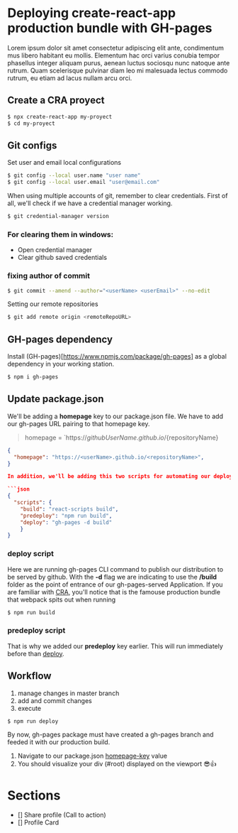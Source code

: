 # Deploying create-react-app production bundle with GH-pages  

Lorem ipsum dolor sit amet consectetur adipiscing elit ante, condimentum mus libero habitant eu mollis. Elementum hac orci varius conubia tempor phasellus integer aliquam purus, aenean luctus sociosqu nunc natoque ante rutrum. Quam scelerisque pulvinar diam leo mi malesuada lectus commodo rutrum, eu etiam ad lacus nullam arcu orci.

## Create a CRA proyect

```bash
$ npx create-react-app my-proyect
$ cd my-proyect
```


## Git configs

Set user and email local configurations

```bash 
$ git config --local user.name "user name"
$ git config --local user.email "user@email.com"
```
When using multiple accounts of git, remember to clear credentials.
First of all, we'll check if we have a credential manager working.

```bash
$ git credential-manager version
```

### For clearing them in windows:

* Open credential manager
* Clear github saved credentials

### fixing author of commit

```bash
$ git commit --amend --author="<userName> <userEmail>" --no-edit
```

Setting our remote repositories

```bash
$ git add remote origin <remoteRepoURL>
```

## GH-pages dependency

Install (GH-pages)[https://www.npmjs.com/package/gh-pages] as a global dependency in your working station.

```bash
$ npm i gh-pages
```

## Update package.json

We'll be adding a **homepage** key to our package.json file.
We have to add our gh-pages URL pairing to that homepage key.

> homepage = `https://${githubUserName}.github.io/${repositoryName} 

```json
{
  "homepage": "https://<userName>.github.io/<repositoryName>",
}

In addition, we'll be adding this two scripts for automating our deploy in just one click

```json
{
  "scripts": {
    "build": "react-scripts build",
    "predeploy": "npm run build",
    "deploy": "gh-pages -d build"
    }
}

```

### deploy script

Here we are running gh-pages CLI command to publish our distribution to be served by github.
With the **-d** flag we are indicating to use the **/build** folder as the point of entrance of our gh-pages-served Application.
If you are familiar with [CRA](https://en.reactjs.org/docs/create-a-new-react-app.html), you'll notice that is the famouse production bundle that webpack spits out when running

```bash
$ npm run build
```

### predeploy script

That is why we added our **predeploy** key earlier.
This will run immediately before than [deploy](###deploy-script).


## Workflow

1. manage changes in master branch
1. add and commit changes
1. execute

```bash 
$ npm run deploy
```

By now, gh-pages package must have created a gh-pages branch and feeded it with our production build.

1. Navigate to our package.json [homepage-key](##update-package.json) value
1. You should visualize your div (#root) displayed on the viewport 😎👍



# Sections

- [] Share profile (Call to action)
- [] Profile Card 




